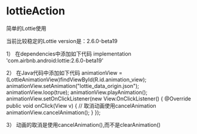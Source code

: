 # lottieAction
简单的Lottie使用

当前比较稳定的Lottie version是：2.6.0-beta19

1） 在dependencies中添加如下代码
 implementation 'com.airbnb.android:lottie:2.6.0-beta19'

2） 在Java代码中添加如下代码
 animationView = (LottieAnimationView)findViewById(R.id.animation_view);
        animationView.setAnimation("lottie_data_origin.json");
        animationView.loop(true);
        animationView.playAnimation();
        animationView.setOnClickListener(new View.OnClickListener() {
            @Override
            public void onClick(View v) {
                // 取消动画使用cancelAnimation
                animationView.cancelAnimation();
            }
});

3） 动画的取消是使用cancelAnimation(),而不是clearAnimation()
